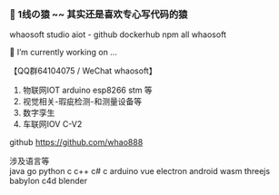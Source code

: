 ### 🤔 1线の猿 ~~ 其实还是喜欢专心写代码的猿

whaosoft studio aiot - github dockerhub npm all whaosoft

🔭 I’m currently working on ...

【QQ群64104075 / WeChat whaosoft】   
1. 物联网IOT arduino esp8266 stm 等
2. 视觉相关-瑕疵检测-和测量设备等
3. 数字孪生
4. 车联网IOV C-V2    

github https://github.com/whao888    

涉及语言等    
java go python c c++ c# c arduino vue electron android wasm threejs babylon c4d blender

<!--
**whaosoft/whaosoft** is a ✨ _special_ ✨ repository because its `README.md` (this file) appears on your GitHub profile.

Here are some ideas to get you started:

- 🔭 I’m currently working on ...
- 🌱 I’m currently learning ...
- 👯 I’m looking to collaborate on ...
- 🤔 I’m looking for help with ...
- 💬 Ask me about ...
- 📫 How to reach me: ...
- 😄 Pronouns: ...
- ⚡ Fun fact: ...
-->
